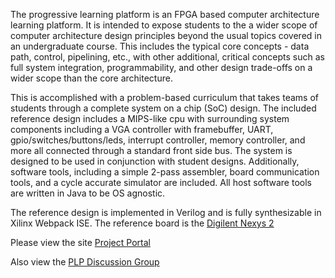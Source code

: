 The progressive learning platform is an FPGA based computer architecture learning platform. It is intended to expose students to the a wider scope of computer architecture design principles beyond the usual topics covered in an undergraduate course. This includes the typical core concepts - data path, control, pipelining, etc., with other additional, critical concepts such as full system integration, programmability, and other design trade-offs on a wider scope than the core architecture.

This is accomplished with a problem-based curriculum that takes teams of students through a complete system on a chip (SoC) design. The included reference design includes a MIPS-like cpu with surrounding system components including a VGA controller with framebuffer, UART, gpio/switches/buttons/leds, interrupt controller, memory controller, and more all connected through a standard front side bus. The system is designed to be used in conjunction with student designs. Additionally, software tools, including a simple 2-pass assembler, board communication tools, and a cycle accurate simulator are included. All host software tools are written in Java to be OS agnostic.

The reference design is implemented in Verilog and is fully synthesizable in Xilinx Webpack ISE. The reference board is the [Digilent Nexys 2](http://digilentinc.com/Products/Detail.cfm?NavPath=2,400,789&Prod=NEXYS2)

Please view the site [Project Portal](http://code.google.com/p/progressive-learning-platform/wiki/Summary?tm=6)

Also view the [PLP Discussion Group](http://groups.google.com/group/progressive-learning-platform)